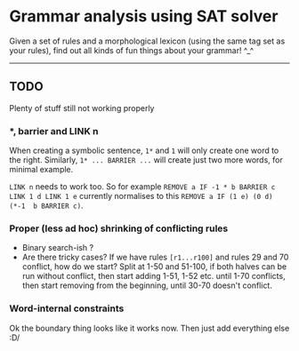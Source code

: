 # Grammar analysis using SAT solver

Given a set of rules and a morphological lexicon (using the same tag set as your rules), find out all kinds of fun things about your grammar! ^_^

-----

## TODO

Plenty of stuff still not working properly

### *, barrier and LINK n

When creating a symbolic sentence, `1*` and `1` will only create one word to the right. Similarly, `1* ... BARRIER ...` will create just two more words, for minimal example.

`LINK n` needs to work too. So for example `REMOVE a IF -1 * b BARRIER c LINK 1 d LINK 1 e` currently normalises to this `REMOVE a IF (1 e) (0 d) (*-1  b BARRIER c)`.

### Proper (less ad hoc) shrinking of conflicting rules

* Binary search-ish ?
* Are there tricky cases? If we have rules `[r1...r100]` and rules 29 and 70 conflict, how do we start? Split at 1-50 and 51-100, if both halves can be run without conflict, then start adding 1-51, 1-52 etc. until 1-70 conflicts, then start removing from the beginning, until 30-70 doesn't conflict.

### Word-internal constraints

Ok the boundary thing looks like it works now. Then just add everything else \:D/